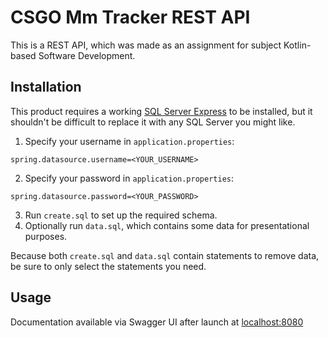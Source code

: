 # CSGO Mm Tracker REST API

This is a REST API, which was made as an assignment for subject Kotlin-based Software Development.

## Installation

This product requires a working [SQL Server Express](https://www.microsoft.com/en-us/sql-server/sql-server-downloads) to be installed, but it shouldn't be difficult to replace it with any SQL Server you might like.

1. Specify your username in `application.properties`:
```
spring.datasource.username=<YOUR_USERNAME>
```
2. Specify your password in `application.properties`:
```
spring.datasource.password=<YOUR_PASSWORD>
```
3. Run `create.sql` to set up the required schema.
4. Optionally run `data.sql`, which contains some data for presentational purposes.

Because both `create.sql` and `data.sql` contain statements to remove data, be sure to only select the statements you need.

## Usage

Documentation available via Swagger UI after launch at [localhost:8080](http://localhost:8080/swagger-ui/index.html#/)